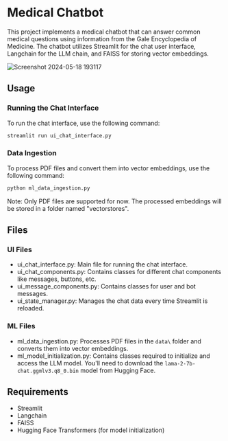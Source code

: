 # Medical Chatbot

This project implements a medical chatbot that can answer common medical questions using information from the Gale Encyclopedia of Medicine. The chatbot utilizes Streamlit for the chat user interface, Langchain for the LLM chain, and FAISS for storing vector embeddings.

![Screenshot 2024-05-18 193117](https://github.com/merajshaikh3/medical-chatbot/assets/47921927/63f58534-e8c2-4b5e-a4aa-bda51da90b0b)

## Usage
### Running the Chat Interface
To run the chat interface, use the following command:

```bash
streamlit run ui_chat_interface.py
```

### Data Ingestion
To process PDF files and convert them into vector embeddings, use the following command:

```bash
python ml_data_ingestion.py
```

Note: Only PDF files are supported for now. The processed embeddings will be stored in a folder named "vectorstores".

## Files
### UI Files
* ui_chat_interface.py: Main file for running the chat interface.
* ui_chat_components.py: Contains classes for different chat components like messages, buttons, etc.
* ui_message_components.py: Contains classes for user and bot messages.
* ui_state_manager.py: Manages the chat data every time Streamlit is reloaded.
### ML Files
* ml_data_ingestion.py: Processes PDF files in the ```data\``` folder and converts them into vector embeddings.
* ml_model_initialization.py: Contains classes required to initialize and access the LLM model. You'll need to download the ```lama-2-7b-chat.ggmlv3.q8_0.bin``` model from Hugging Face.

## Requirements
* Streamlit
* Langchain
* FAISS
* Hugging Face Transformers (for model initialization)
